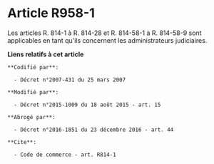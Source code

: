 # Article R958-1

Les articles R. 814-1     à R. 814-28 et R. 814-58-1 à R. 814-58-9 sont applicables en tant qu'ils concernent les
administrateurs judiciaires.

**Liens relatifs à cet article**

	**Codifié par**:

	  - Décret n°2007-431 du 25 mars 2007

	**Modifié par**:

	  - Décret n°2015-1009 du 18 août 2015 - art. 15

	**Abrogé par**:

	  - Décret n°2016-1851 du 23 décembre 2016 - art. 44

	**Cite**:

	  - Code de commerce - art. R814-1
